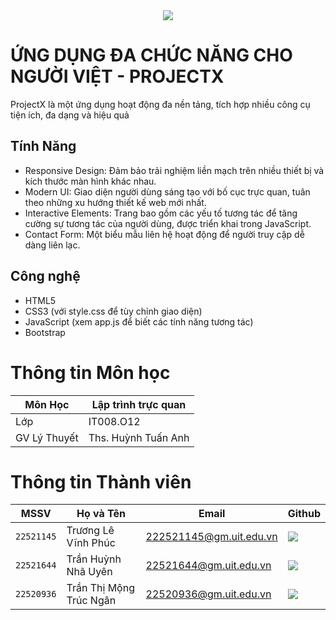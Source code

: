<div align="center">
    <a href="https://www.uit.edu.vn/" title="Trường Đại học Công nghệ Thông tin" target="_blank">
        <img src="https://www.uit.edu.vn/sites/vi/files/banner_uit_15.png">
    </a>
</div>

# ỨNG DỤNG ĐA CHỨC NĂNG CHO NGƯỜI VIỆT - PROJECTX

ProjectX là một ứng dụng hoạt động đa nền tảng, tích hợp nhiều công cụ tiện ích, đa dạng và hiệu quả
## Tính Năng

- Responsive Design: Đảm bảo trải nghiệm liền mạch trên nhiều thiết bị và kích thước màn hình khác nhau.
- Modern UI: Giao diện người dùng sáng tạo với bố cục trực quan, tuân theo những xu hướng thiết kế web mới nhất.
- Interactive Elements: Trang bao gồm các yếu tố tương tác để tăng cường sự tương tác của người dùng, được triển khai trong JavaScript.
- Contact Form: Một biểu mẫu liên hệ hoạt động để người truy cập dễ dàng liên lạc.

## Công nghệ

- HTML5
- CSS3 (với style.css để tùy chỉnh giao diện)
- JavaScript (xem app.js để biết các tính năng tương tác)
- Bootstrap
  
# Thông tin Môn học

| Môn Học        | Lập trình trực quan |
| -------------- | -------------------- |
| Lớp            | IT008.O12            |
| GV Lý Thuyết   | Ths. Huỳnh Tuấn Anh |

# Thông tin Thành viên

| MSSV       | Họ và Tên          | Email                   | Github                                                                                                                      |
| ---------- | ------------------ | ----------------------- | --------------------------------------------------------------------------------------------------------------------------- |
| `22521145` | Trương Lê Vĩnh Phúc| 222521145@gm.uit.edu.vn | [![](https://img.shields.io/badge/sloweyyy-%2324292f.svg?style=flat-square&logo=github      )](https://github.com/sloweyyy) |
| `22521644` | Trần Huỳnh Nhã Uyên| 22521644@gm.uit.edu.vn | [![](https://img.shields.io/badge/tranuyn-%2324292f.svg?style=flat-square&logo=github      )](https://github.com/tranuyn) |
| `22520936` | Trần Thị Mộng Trúc Ngân| 22520936@gm.uit.edu.vn | [![](https://img.shields.io/badge/TTMTN-%2324292f.svg?style=flat-square&logo=github      )](https://github.com/TTMTN) |

